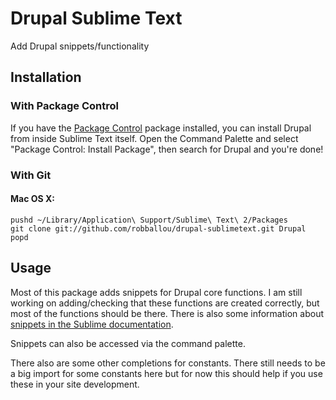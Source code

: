 # Drupal Sublime Text

Add Drupal snippets/functionality

## Installation

### With Package Control

If you have the [Package Control][package_control] package installed, you can install Drupal from inside Sublime Text itself. Open the Command Palette and select "Package Control: Install Package", then search for Drupal and you're done!

### With Git

#### Mac OS X:

	pushd ~/Library/Application\ Support/Sublime\ Text\ 2/Packages
    git clone git://github.com/robballou/drupal-sublimetext.git Drupal
    popd

## Usage

Most of this package adds snippets for Drupal core functions. I am still working on adding/checking that these functions are created correctly, but most of the functions should be there. There is also some information about [snippets in the Sublime documentation](http://docs.sublimetext.info/en/latest/extensibility/snippets.html).

Snippets can also be accessed via the command palette.

There also are some other completions for constants. There still needs to be a big import for some constants here but for now this should help if you use these in your site development.

[package_control]: http://wbond.net/sublime_packages/package_control
